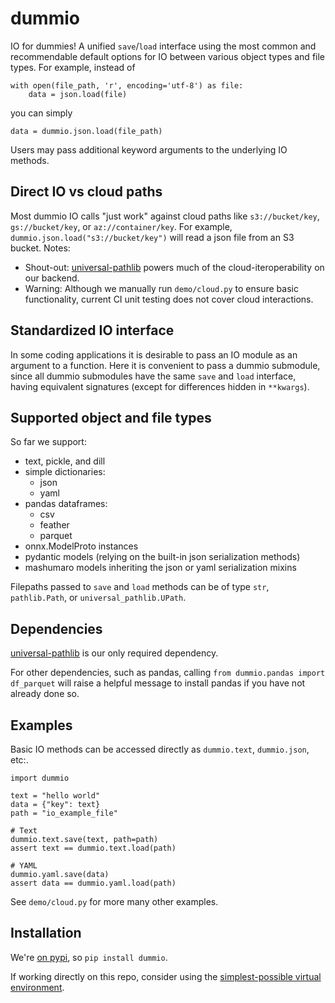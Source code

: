 # dummio

IO for dummies! A unified `save`/`load` interface using the most common and recommendable default options for IO between various object types and file types. For example, instead of
```
with open(file_path, 'r', encoding='utf-8') as file:
    data = json.load(file)
```
you can simply
```
data = dummio.json.load(file_path)
```

Users may pass additional keyword arguments to the underlying IO methods.


## Direct IO vs cloud paths

Most dummio IO calls "just work" against cloud paths like `s3://bucket/key`, `gs://bucket/key`, or `az://container/key`. For example, `dummio.json.load("s3://bucket/key")` will read a json file from an S3 bucket. Notes:
- Shout-out: [universal-pathlib](https://github.com/fsspec/universal_pathlib) powers much of the cloud-iteroperability on our backend.
- Warning: Although we manually run `demo/cloud.py` to ensure basic functionality, current CI unit testing does not cover cloud interactions.

## Standardized IO interface

In some coding applications it is desirable to pass an IO module as an argument to a function. Here it is convenient to pass a dummio submodule, since all dummio submodules have the same `save` and `load` interface, having equivalent signatures (except for differences hidden in `**kwargs`).

## Supported object and file types

So far we support:
- text, pickle, and dill
- simple dictionaries:
    - json
    - yaml
- pandas dataframes:
    - csv
    - feather
    - parquet
- onnx.ModelProto instances
- pydantic models (relying on the built-in json serialization methods)
- mashumaro models inheriting the json or yaml serialization mixins

Filepaths passed to `save` and `load` methods can be of type `str`, `pathlib.Path`, or `universal_pathlib.UPath`.

## Dependencies

[universal-pathlib](https://github.com/fsspec/universal_pathlib) is our only required dependency.

For other dependencies, such as pandas, calling `from dummio.pandas import df_parquet` will raise a helpful message to install pandas if you have not already done so.

## Examples

Basic IO methods can be accessed directly as `dummio.text`, `dummio.json`, etc:.
```
import dummio

text = "hello world"
data = {"key": text}
path = "io_example_file"

# Text
dummio.text.save(text, path=path)
assert text == dummio.text.load(path)

# YAML
dummio.yaml.save(data)
assert data == dummio.yaml.load(path)
```

See `demo/cloud.py` for more many other examples.

## Installation

We're [on pypi](https://pypi.org/project/dummio/), so `pip install dummio`.

If working directly on this repo, consider using the [simplest-possible virtual environment](https://gist.github.com/zkurtz/4c61572b03e667a7596a607706463543).
